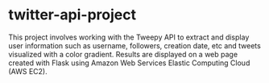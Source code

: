 # twitter-api-project
This project involves working with the Tweepy API to extract and display user information such as username, followers, creation date, etc and tweets visualized with a color gradient. Results are displayed on a web page created with Flask using Amazon Web Services Elastic Computing Cloud (AWS EC2).
